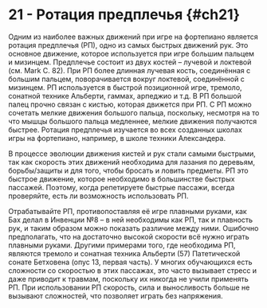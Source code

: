 # 21 - Ротация предплечья {#ch21}

Одним из наиболее важных движений при игре на фортепиано является ротация предплечья (РП), одно из самых быстрых движений рук. Это основное движение, которое используется при игре большим пальцем и мизинцем. Предплечье состоит из двух костей – лучевой и локтевой (см. Mark С. 82). При РП более длинная лучевая кость, соединённая с большим пальцем, поворачивается вокруг локтевой, соединённой с мизинцем. РП используется в быстрой позиционной игре, тремоло, сонатной технике Альберти, гаммах, арпеджио и т.д. В РП большой палец прочно связан с кистью, которая движется при РП. С РП можно сочетать мелкие движения большого пальца, поскольку, несмотря на то что мышцы большого пальца медленнее, мелкие движения получаются быстрее. Ротация предплечья изучается во всех созданных школах игры на фортепиано, например, в школе техники Александера.

В процессе эволюции движения кистей и рук стали самыми быстрыми, так как скорость этих движений необходима для лазания по деревьям, борьбы/защиты и для того, чтобы бросать и ловить предметы. РП это быстрое движение, которое необходимо в большинстве быстрых пассажей. Поэтому, когда репетируете быстрые пассажи, всегда проверяйте, есть ли возможность использовать РП.

Отрабатывайте РП, противопоставляя её игре плавными руками, как Бах делал в Инвенции №8 – в ней необходимы как РП, так и плавность рук, и таким образом можно показать различие между ними. Ошибочно предполагать, что на достаточно высокой скорости всё нужно играть плавными руками. Другими примерами того, где необходима РП, являются тремоло и сонатная техника Альберти (57) Патетической сонате Бетховена (опус 13, первая часть). У многих обучающихся есть сложности со скоростью в этих пассажах, это часто вызывает стресс и даже приводит к травмам, поскольку их никогда не учили применять РП. При использовании РП скорость, сила и выносливость больше не вызывают сложностей, что позволяет играть без напряжения.
